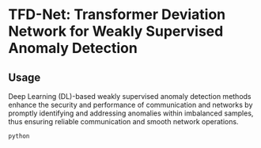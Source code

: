 # TFD-Net: Transformer Deviation Network for Weakly Supervised Anomaly Detection

## Usage
Deep Learning (DL)-based weakly supervised anomaly detection methods enhance the security and performance of communication and networks by promptly identifying and addressing anomalies within imbalanced samples, thus ensuring reliable communication and smooth network operations.
```python
python
```